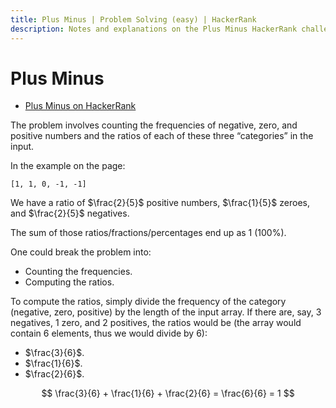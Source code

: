 ```yaml
---
title: Plus Minus | Problem Solving (easy) | HackerRank
description: Notes and explanations on the Plus Minus HackerRank challenge.
---
```


# Plus Minus

- [Plus Minus on HackerRank](https://www.hackerrank.com/challenges/plus-minus/)


The problem involves counting the frequencies of negative, zero, and positive numbers and the ratios of each of these three “categories” in the input.

In the example on the page:

```text
[1, 1, 0, -1, -1]
```

We have a ratio of $\frac{2}{5}$ positive numbers, $\frac{1}{5}$ zeroes, and $\frac{2}{5}$ negatives.

The sum of those ratios/fractions/percentages end up as 1 (100%).

One could break the problem into:

- Counting the frequencies.
- Computing the ratios.

To compute the ratios, simply divide the frequency of the category (negative, zero, positive) by the length of the input array.
If there are, say, 3 negatives, 1 zero, and 2 positives, the ratios would be (the array would contain 6 elements, thus we would divide by 6):

- $\frac{3}{6}$.
- $\frac{1}{6}$.
- $\frac{2}{6}$.

$$
\frac{3}{6} + \frac{1}{6} + \frac{2}{6} = \frac{6}{6} = 1
$$
